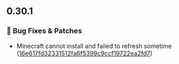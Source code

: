 ## 0.30.1
### 🐛 Bug Fixes & Patches

- Minecraft cannot install and failed to refresh sometime ([16e617fd32331512fa6f5399c9ccf19722ea2fd7](https://github.com/Voxelum/x-minecraft-launcher/commit/16e617fd32331512fa6f5399c9ccf19722ea2fd7))